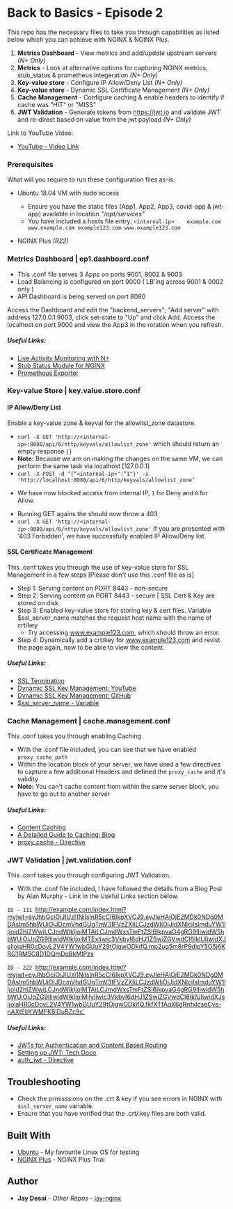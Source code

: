 # Back to Basics - Episode 2

This repo has the necessary files to take you through capabilities as listed below which you can achieve with NGINX & NGINX Plus. 

1. **Metrics Dashboard** - View metrics and add/update upstream servers *(N+ Only)*
2. **Metrics** - Look at alternative options for capturing NGINX metrics, stub_status & prometheus integeration *(N+ Only)*
3. **Key-value store** - Configure IP Allow/Deny List *(N+ Only)*
4. **Key-value store** - Dynamic SSL Certificate Management *(N+ Only)*
5. **Cache Management** - Configure caching & enable headers to identify if cache was "HIT" or "MISS"
6. **JWT Validation** - Generate tokens from https://jwt.io and validate JWT and re-direct based on value from the jwt payload *(N+ Only)*


Link to YouTube Video:
* [YouTube - Video Link](https://youtu.be/S7B_AS_roNI)

### Prerequisites

What will you require to run these configuration files as-is:

* Ubuntu 18.04 VM with sudo access
  * Ensure you have the static files (App1, App2, App3, covid-app & jwt-app) available in location *"/opt/services"*
  * You have included a hosts file entry;
  `<internal-ip>	example.com www.example.com example123.com www.example123.com`

* NGINX Plus *(R22)*


### Metrics Dashboard | ep1.dashboard.conf

* This .conf file serves 3 Apps on ports 9001, 9002 & 9003
* Load Balancing is configured on port 9000 ( LB'ing across 9001 & 9002 only )
* API Dashboard is being served on port 8080

Access the Dashboard and edit the "backend_servers"; "Add server" with address 127.0.0.1:9003, click set-state to "Up" and click Add. 
Access the localhost on port 9000 and view the App3 in the rotation when you refresh.

##### Useful Links:
* [Live Activity Monitoring with N+](https://docs.nginx.com/nginx/admin-guide/monitoring/live-activity-monitoring/)
* [Stub Status Module for NGINX](http://nginx.org/en/docs/http/ngx_http_stub_status_module.html)
* [Prometheus Exporter](https://github.com/nginxinc/nginx-prometheus-exporter)


### Key-value Store | key.value.store.conf

#### IP Allow/Deny List
Enable a key-value zone & keyval for the allowlist_zone datastore. 
* `curl -X GET 'http://<internal-ip>:8080/api/6/http/keyvals/allowlist_zone'`
which should return an empty response `{}`
* **Note:** Because we are on making the changes on the same VM, we can perform the same task via localhost [127.0.0.1]
* `curl -X POST -d ‘{“<internal-ip>":”1"}' -s 'http://localhost:8080/api/6/http/keyvals/allowlist_zone’`
- We have now blocked access from internal IP, `1` for Deny and `0` for Allow. 
* Running GET agains the <internal-ip> should now throw a 403
* `curl -X GET 'http://<internal-ip>:8080/api/6/http/keyvals/allowlist_zone'`
If you are presented with '403 Forbidden', we have successfully enabled IP Allow/Deny list.  


#### SSL Certificate Management
This .conf takes you through the use of key-value store for SSL Management in a few steps [Please don't use this .conf file as is]
* Step 1: Serving content on PORT 8443 - non-secure
* Step 2: Serving content on PORT 8443 - secure | SSL Cert & Key are stored on disk
* Step 3: Enabled key-value store for storing key & cert files. Variable $ssl_server_name matches the request host name with the name of crt/key
  * Try accessing www.example123.com, which should throw an error. 
* Step 4: Dynamically add a crt/key for www.example123.com and revist the page again, now to be able to view the content. 

##### Useful Links:
* [SSL Termination](https://docs.nginx.com/nginx/admin-guide/security-controls/terminating-ssl-http/)
* [Dynamic SSL Key Management: YouTube](https://www.youtube.com/watch?v=aeLE988jmlo&ab_channel=NGINX%2CInc)
* [Dynamic SSL Key Management: GitHub](https://github.com/jay-nginx/dynamic-ssl-management)
* [$ssl_server_name - Variable](http://nginx.org/en/docs/http/ngx_http_ssl_module.html#var_ssl_server_name)


### Cache Management | cache.management.conf
This .conf takes you through enabling Caching   
* With the .conf file included, you can see that we have enabled `proxy_cache_path`   
* Within the location block of your server, we have used a few directives to capture a few additional Headers and defined the `proxy_cache` and it's validity    
* **Note:** You can't cache content from within the same server block, you have to go out to another server    

##### Useful Links:
* [Content Caching](https://docs.nginx.com/nginx/admin-guide/content-cache/content-caching/)
* [A Detailed Guide to Caching: Blog](https://www.nginx.com/blog/nginx-caching-guide/)
* [proxy_cache - Directive](http://nginx.org/en/docs/http/ngx_http_proxy_module.html#proxy_cache)


### JWT Validation | jwt.validation.conf
This .conf takes you through configuring JWT Validation.    
* With the .conf file included, I have followed the details from a Blog Post by Alan Murphy - Link in the Useful Links section below.    

`ID - 111
`http://example.com/index.html?myjwt=eyJhbGciOiJIUzI1NiIsInR5cCI6IkpXVCJ9.eyJleHAiOjE2MDk0NDg0MDAsIm5hbWUiOiJDcmVhdGUgTmV3IFVzZXIiLCJzdWIiOiJjdXNlciIsImduYW1lIjoid2hlZWwiLCJndWlkIjoiMTAiLCJmdWxsTmFtZSI6IkpvaG4gRG9lIiwidW5hbWUiOiJqZG9lIiwidWlkIjoiMTExIiwic3VkbyI6dHJ1ZSwiZGVwdCI6IklUIiwidXJsIjoiaHR0cDovL2V4YW1wbGUuY29tOjgwODkifQ.mp2ug5m8rP9djpY5O5j6KRG1RM5C8D1DQmDoBkMIPzs

`ID - 222
`http://example.com/index.html?myjwt=eyJhbGciOiJIUzI1NiIsInR5cCI6IkpXVCJ9.eyJleHAiOjE2MDk0NDg0MDAsIm5hbWUiOiJDcmVhdGUgTmV3IFVzZXIiLCJzdWIiOiJjdXNlciIsImduYW1lIjoid2hlZWwiLCJndWlkIjoiMTAiLCJmdWxsTmFtZSI6IkpvaG4gRG9lIiwidW5hbWUiOiJqZG9lIiwidWlkIjoiMjIyIiwic3VkbyI6dHJ1ZSwiZGVwdCI6IklUIiwidXJsIjoiaHR0cDovL2V4YW1wbGUuY29tOjgwODkifQ.fkfXTfAqX6gRnfxlcseCys-nAXtEbYWMFK8lDuBZc9c`

##### Useful Links:
* [JWTs for Authentication and Content Based Routing](https://www.nginx.com/blog/authentication-content-based-routing-jwts-nginx-plus/)
* [Setting up JWT: Tech Doco](https://docs.nginx.com/nginx/admin-guide/security-controls/configuring-jwt-authentication/)
* [auth_jwt - Directive](http://nginx.org/en/docs/http/ngx_http_auth_jwt_module.html)



## Troubleshooting

* Check the prmisssions on the .crt & key if you see errors in NGINX with `$ssl_server_name` variable. 
* Ensure that you have verified that the .crt/.key files are both valid. 

## Built With

* [Ubuntu](https://ubuntu.com/) - My favourite Linux OS for testing
* [NGINX Plus](https://www.nginx.com/free-trial-request/) - NGINX Plus Trial


## Author

* **Jay Desai** - *Other Repos* - [jay-nginx](https://github.com/jay-nginx)

